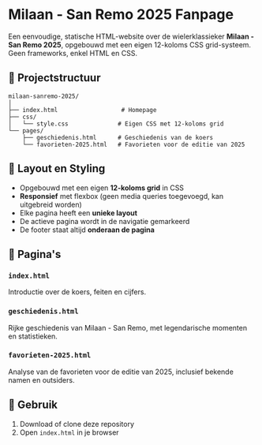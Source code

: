 # Milaan - San Remo 2025 Fanpage

Een eenvoudige, statische HTML-website over de wielerklassieker **Milaan - San Remo 2025**, opgebouwd met een eigen 12-koloms CSS grid-systeem. Geen frameworks, enkel HTML en CSS.

## 📁 Projectstructuur

```
milaan-sanremo-2025/
│
├── index.html                  # Homepage
├── css/
│   └── style.css              # Eigen CSS met 12-koloms grid
└── pages/
    ├── geschiedenis.html      # Geschiedenis van de koers
    └── favorieten-2025.html   # Favorieten voor de editie van 2025
```

## 📐 Layout en Styling

- Opgebouwd met een eigen **12-koloms grid** in CSS
- **Responsief** met flexbox (geen media queries toegevoegd, kan uitgebreid worden)
- Elke pagina heeft een **unieke layout**
- De actieve pagina wordt in de navigatie gemarkeerd
- De footer staat altijd **onderaan de pagina**

## 📄 Pagina's

### `index.html`

Introductie over de koers, feiten en cijfers.

### `geschiedenis.html`

Rijke geschiedenis van Milaan - San Remo, met legendarische momenten en statistieken.

### `favorieten-2025.html`

Analyse van de favorieten voor de editie van 2025, inclusief bekende namen en outsiders.

## 🚀 Gebruik

1. Download of clone deze repository
2. Open `index.html` in je browser
